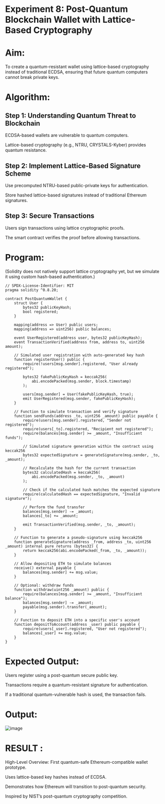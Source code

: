 # Experiment 8: Post-Quantum Blockchain Wallet with Lattice-Based Cryptography
# Aim:
To create a quantum-resistant wallet using lattice-based cryptography instead of traditional ECDSA, ensuring that future quantum computers cannot break private keys.

# Algorithm:
## Step 1: Understanding Quantum Threat to Blockchain
ECDSA-based wallets are vulnerable to quantum computers.


Lattice-based cryptography (e.g., NTRU, CRYSTALS-Kyber) provides quantum resistance.


## Step 2: Implement Lattice-Based Signature Scheme
Use precomputed NTRU-based public-private keys for authentication.


Store hashed lattice-based signatures instead of traditional Ethereum signatures.


## Step 3: Secure Transactions
Users sign transactions using lattice cryptographic proofs.


The smart contract verifies the proof before allowing transactions.



# Program:

(Solidity does not natively support lattice cryptography yet, but we simulate it using custom hash-based authentication.)
```
// SPDX-License-Identifier: MIT
pragma solidity ^0.8.20;

contract PostQuantumWallet {
    struct User {
        bytes32 publicKeyHash;
        bool registered;
    }

    mapping(address => User) public users;
    mapping(address => uint256) public balances;

    event UserRegistered(address user, bytes32 publicKeyHash);
    event TransactionVerified(address from, address to, uint256 amount);

    // Simulated user registration with auto-generated key hash
    function registerUser() public {
        require(!users[msg.sender].registered, "User already registered");

        bytes32 fakePublicKeyHash = keccak256(
            abi.encodePacked(msg.sender, block.timestamp)
        );

        users[msg.sender] = User(fakePublicKeyHash, true);
        emit UserRegistered(msg.sender, fakePublicKeyHash);
    }

    // Function to simulate transaction and verify signature
    function sendFunds(address _to, uint256 _amount) public payable {
        require(users[msg.sender].registered, "Sender not registered");
        require(users[_to].registered, "Recipient not registered");
        require(balances[msg.sender] >= _amount, "Insufficient funds");

        // Simulated signature generation within the contract using keccak256
        bytes32 expectedSignature = generateSignature(msg.sender, _to, _amount);

        // Recalculate the hash for the current transaction
        bytes32 calculatedHash = keccak256(
            abi.encodePacked(msg.sender, _to, _amount)
        );

        // Check if the calculated hash matches the expected signature
        require(calculatedHash == expectedSignature, "Invalid signature");

        // Perform the fund transfer
        balances[msg.sender] -= _amount;
        balances[_to] += _amount;

        emit TransactionVerified(msg.sender, _to, _amount);
    }

    // Function to generate a pseudo-signature using keccak256
    function generateSignature(address _from, address _to, uint256 _amount) internal pure returns (bytes32) {
        return keccak256(abi.encodePacked(_from, _to, _amount));
    }

    // Allow depositing ETH to simulate balances
    receive() external payable {
        balances[msg.sender] += msg.value;
    }

    // Optional: withdraw funds
    function withdraw(uint256 _amount) public {
        require(balances[msg.sender] >= _amount, "Insufficient balance");
        balances[msg.sender] -= _amount;
        payable(msg.sender).transfer(_amount);
    }

    // Function to deposit ETH into a specific user's account
    function depositToAccount(address _user) public payable {
        require(users[_user].registered, "User not registered");
        balances[_user] += msg.value;
    }
}
```

# Expected Output:
Users register using a post-quantum secure public key.


Transactions require a quantum-resistant signature for authentication.


If a traditional quantum-vulnerable hash is used, the transaction fails.

# Output:
![image](https://github.com/user-attachments/assets/3117a69f-b57c-47cf-96ee-15366b45a9ce)

# RESULT : 
High-Level Overview:
First quantum-safe Ethereum-compatible wallet prototype.


Uses lattice-based key hashes instead of ECDSA.


Demonstrates how Ethereum will transition to post-quantum security.


Inspired by NIST’s post-quantum cryptography competition.

